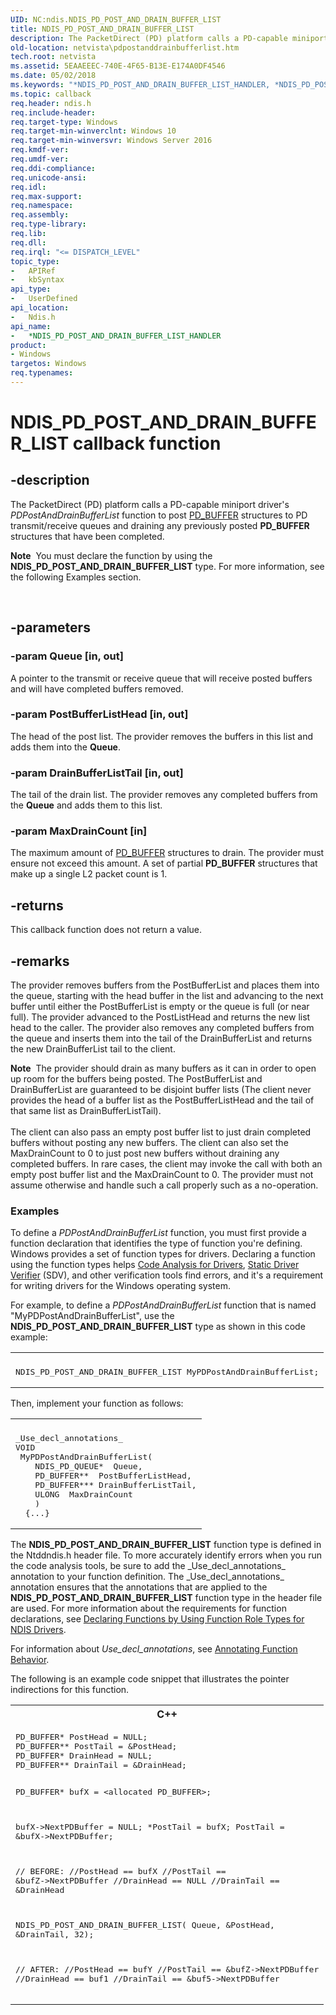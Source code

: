 ```yaml
---
UID: NC:ndis.NDIS_PD_POST_AND_DRAIN_BUFFER_LIST
title: NDIS_PD_POST_AND_DRAIN_BUFFER_LIST
description: The PacketDirect (PD) platform calls a PD-capable miniport driver's PDPostAndDrainBufferList function to post PD_BUFFER structures to PD transmit/receive queues and draining any previously posted PD_BUFFER structures that have been completed.
old-location: netvista\pdpostanddrainbufferlist.htm
tech.root: netvista
ms.assetid: 5EAAEEEC-740E-4F65-B13E-E174A0DF4546
ms.date: 05/02/2018
ms.keywords: "*NDIS_PD_POST_AND_DRAIN_BUFFER_LIST_HANDLER, *NDIS_PD_POST_AND_DRAIN_BUFFER_LIST_HANDLER callback function [Network Drivers Starting with Windows Vista], NDIS_PD_POST_AND_DRAIN_BUFFER_LIST, NDIS_PD_POST_AND_DRAIN_BUFFER_LIST callback, PDPostAndDrainBufferList, PDPostAndDrainBufferList callback function [Network Drivers Starting with Windows Vista], ndis/PDPostAndDrainBufferList, netvista.pdpostanddrainbufferlist"
ms.topic: callback
req.header: ndis.h
req.include-header: 
req.target-type: Windows
req.target-min-winverclnt: Windows 10
req.target-min-winversvr: Windows Server 2016
req.kmdf-ver: 
req.umdf-ver: 
req.ddi-compliance: 
req.unicode-ansi: 
req.idl: 
req.max-support: 
req.namespace: 
req.assembly: 
req.type-library: 
req.lib: 
req.dll: 
req.irql: "<= DISPATCH_LEVEL"
topic_type:
-	APIRef
-	kbSyntax
api_type:
-	UserDefined
api_location:
-	Ndis.h
api_name:
-	*NDIS_PD_POST_AND_DRAIN_BUFFER_LIST_HANDLER
product:
- Windows
targetos: Windows
req.typenames: 
---
```


# NDIS_PD_POST_AND_DRAIN_BUFFER_LIST callback function


## -description


The PacketDirect (PD) platform calls a PD-capable miniport driver's 
   <i>PDPostAndDrainBufferList</i> function to post <a href="https://msdn.microsoft.com/library/windows/hardware/dn931863">PD_BUFFER</a> structures to PD transmit/receive queues and draining any previously posted <b>PD_BUFFER</b> structures that have been completed.<div class="alert"><b>Note</b>  You must declare the function by using the <b>NDIS_PD_POST_AND_DRAIN_BUFFER_LIST</b> type. For more
   information, see the following Examples section.</div>
<div> </div>



## -parameters




### -param Queue [in, out]

A pointer to the transmit or receive queue that will receive posted buffers and will have completed buffers removed.


### -param PostBufferListHead [in, out]

The head of the post list. The provider removes the buffers in this list and adds them into the <b>Queue</b>.


### -param DrainBufferListTail [in, out]

The tail of the drain list. The provider removes any completed buffers from the <b>Queue</b> and adds them to this list.


### -param MaxDrainCount [in]

The maximum amount of <a href="https://msdn.microsoft.com/library/windows/hardware/dn931863">PD_BUFFER</a> structures to drain. The provider must ensure not exceed this amount. A set of partial <b>PD_BUFFER</b> structures that make up a single L2 packet count is 1.


## -returns



This callback function does not return a value.




## -remarks



The provider removes buffers from the PostBufferList and places them into the queue, starting with the head buffer in the list and advancing to the next buffer until either the PostBufferList is empty or the queue is full (or near full). The provider advanced to the PostListHead and returns the new list head to the caller. The provider also removes any completed buffers from the queue and inserts them into the tail of the DrainBufferList and returns the new DrainBufferList tail to the client.

<div class="alert"><b>Note</b>  The provider should drain as many buffers as it can in order to open up room for the buffers being posted. The PostBufferList and DrainBufferList are guaranteed to be disjoint buffer lists (The client never provides the head of a buffer list as the PostBufferListHead and the tail of that same list as DrainBufferListTail).</div>
<div> </div>
The client can also pass an empty post buffer list to just drain completed buffers without posting any new buffers. The client can also set the MaxDrainCount to 0 to just post new buffers without draining any completed buffers. In rare cases, the client may invoke the call with both an empty post buffer list and the MaxDrainCount to 0. The provider must not assume otherwise and handle such a call properly such as a no-operation.

<h3><a id="Examples"></a><a id="examples"></a><a id="EXAMPLES"></a>Examples</h3>
To define a <i>PDPostAndDrainBufferList</i> function, you must first provide a function declaration that identifies the type of function you're defining. Windows provides a set of function types for drivers. Declaring a function using the function types helps <a href="https://msdn.microsoft.com/2F3549EF-B50F-455A-BDC7-1F67782B8DCA">Code Analysis for Drivers</a>, <a href="https://msdn.microsoft.com/74feeb16-387c-4796-987a-aff3fb79b556">Static Driver Verifier</a> (SDV), and other verification tools find errors, and it's a requirement for writing drivers for the Windows operating system.

For example, to define a <i>PDPostAndDrainBufferList</i> function that is named "MyPDPostAndDrainBufferList", use the <b>NDIS_PD_POST_AND_DRAIN_BUFFER_LIST</b> type as shown in this code example:

<div class="code"><span codelanguage=""><table>
<tr>
<th></th>
</tr>
<tr>
<td>
<pre>NDIS_PD_POST_AND_DRAIN_BUFFER_LIST MyPDPostAndDrainBufferList;</pre>
</td>
</tr>
</table></span></div>
Then, implement your function as follows:

<div class="code"><span codelanguage=""><table>
<tr>
<th></th>
</tr>
<tr>
<td>
<pre>_Use_decl_annotations_
VOID
 MyPDPostAndDrainBufferList(
    NDIS_PD_QUEUE*  Queue,
    PD_BUFFER**  PostBufferListHead,
    PD_BUFFER*** DrainBufferListTail,
    ULONG  MaxDrainCount
    )
  {...}</pre>
</td>
</tr>
</table></span></div>
The <b>NDIS_PD_POST_AND_DRAIN_BUFFER_LIST</b> function type is defined in the Ntddndis.h header file. To more accurately identify errors when you run the code analysis tools, be sure to add the _Use_decl_annotations_ annotation to your function definition.  The _Use_decl_annotations_ annotation ensures that the annotations that are applied to the <b>NDIS_PD_POST_AND_DRAIN_BUFFER_LIST</b> function type in the header file are used.  For more information about the requirements for function declarations, see <a href="https://msdn.microsoft.com/232c4272-0bf0-4a4e-9560-3bceeca8a3e3">Declaring Functions by Using Function Role Types for NDIS Drivers</a>.

For information about  _Use_decl_annotations_, see <a href="https://go.microsoft.com/fwlink/p/?linkid=286697">Annotating Function Behavior</a>. 

The following is an example code snippet that illustrates the pointer indirections for this function.

<div class="code"><span codelanguage="ManagedCPlusPlus"><table>
<tr>
<th>C++</th>
</tr>
<tr>
<td>
<pre>PD_BUFFER* PostHead = NULL;
PD_BUFFER** PostTail = &amp;PostHead;
PD_BUFFER* DrainHead = NULL;
PD_BUFFER** DrainTail = &amp;DrainHead;

PD_BUFFER* bufX = &lt;allocated PD_BUFFER&gt;;

bufX-&gt;NextPDBuffer = NULL;
*PostTail = bufX;
PostTail = &amp;bufX-&gt;NextPDBuffer;

// BEFORE:
//PostHead == bufX
//PostTail == &amp;bufZ-&gt;NextPDBuffer
//DrainHead == NULL
//DrainTail == &amp;DrainHead

NDIS_PD_POST_AND_DRAIN_BUFFER_LIST(
          Queue,
          &amp;PostHead,
          &amp;DrainTail,
          32);

// AFTER:
//PostHead == bufY
//PostTail == &amp;bufZ-&gt;NextPDBuffer
//DrainHead == buf1
//DrainTail == &amp;buf5-&gt;NextPDBuffer
</pre>
</td>
</tr>
</table></span></div>


